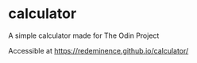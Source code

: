 # calculator

A simple calculator made for The Odin Project

Accessible at https://redeminence.github.io/calculator/
